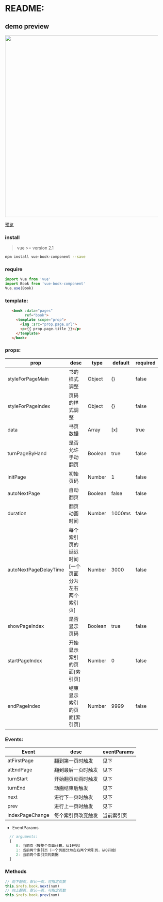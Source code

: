 # README:

## demo preview

<img src="https://wangzongxu.github.io/img-cache/book/book.png" width="600" alt="" align="center"/>

[预览](https://wangzongxu.github.io/plugins/Book/)

### install

> vue >= version 2.1

```bash
npm install vue-book-component --save
```

### require

```js
import Vue from 'vue'
import Book from 'vue-book-component'
Vue.use(Book)
```

### template:

```html
   <book :data="pages"
         ref="book">
     <template scope="prop">
       <img :src="prop.page.url">
       <p>{{ prop.page.title }}</p>
     </template>
   </book>
```

### props:

prop | desc | type | default | required
---|------|------|------|---
styleForPageMain | 书的样式调整 | Object | {} | false
styleForPageIndex | 页码的样式调整 | Object | {} | false
data | 书页数据 | Array | [x] | true
turnPageByHand | 是否允许手动翻页 | Boolean | true | false
initPage | 初始页码 | Number | 1 | false
autoNextPage | 自动翻页 | Boolean | false | false
duration |  翻页动画时间 | Number | 1000ms | false
autoNextPageDelayTime | 每个索引页的延迟时间[一个页面分为左右两个索引页] | Number | 3000 | false
showPageIndex | 是否显示页码 | Boolean | true | false
startPageIndex | 开始显示索引的页面[索引页] | Number | 0 | false
endPageIndex | 结束显示索引的页面[索引页] | Number | 9999 | false

### Events:

Event | desc | eventParams
---|------|---
atFirstPage | 翻到第一页时触发 | 见下
atEndPage | 翻到最后一页时触发 | 见下
turnStart | 开始翻页动画时触发 | 见下
turnEnd | 动画结束后触发 | 见下
next | 进行下一页时触发 | 见下
prev | 进行上一页时触发 | 见下
indexPageChange | 每个索引页改变触发 | 当前索引页

- EventParams

```js
  // arguments:
  {
     0: 当前页（按整个页面计算，从1开始）
     1: 当前两个索引页（一个页面分为左右两个索引页，从0开始）
     2: 当前两个索引页的数据
  }
```

### Methods

```js
// 向下翻页，默认一页，可指定页数
this.$refs.book.next(num)
// 向上翻页，默认一页，可指定页数
this.$refs.book.prev(num)
```
